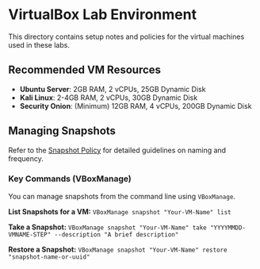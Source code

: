 # VirtualBox Lab Environment

This directory contains setup notes and policies for the virtual machines used in these labs.

## Recommended VM Resources

- **Ubuntu Server**: 2GB RAM, 2 vCPUs, 25GB Dynamic Disk
- **Kali Linux**: 2-4GB RAM, 2 vCPUs, 30GB Dynamic Disk
- **Security Onion**: (Minimum) 12GB RAM, 4 vCPUs, 200GB Dynamic Disk

## Managing Snapshots

Refer to the [Snapshot Policy](./snapshots_policy.md) for detailed guidelines on naming and frequency.

### Key Commands (VBoxManage)

You can manage snapshots from the command line using `VBoxManage`.

**List Snapshots for a VM:**
`VBoxManage snapshot "Your-VM-Name" list`

**Take a Snapshot:**
`VBoxManage snapshot "Your-VM-Name" take "YYYYMMDD-VMNAME-STEP" --description "A brief description"`

**Restore a Snapshot:**
`VBoxManage snapshot "Your-VM-Name" restore "snapshot-name-or-uuid"`
